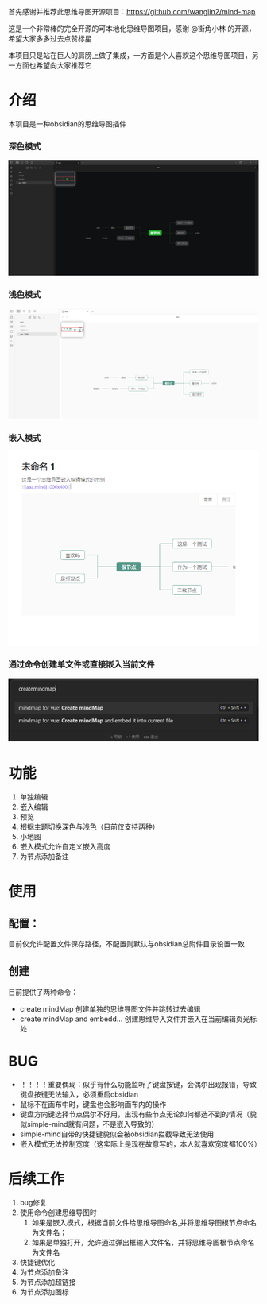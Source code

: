 首先感谢并推荐此思维导图开源项目：https://github.com/wanglin2/mind-map

这是一个非常棒的完全开源的可本地化思维导图项目，感谢 @街角小林 的开源，希望大家多多过去点赞标星

本项目只是站在巨人的肩膀上做了集成，一方面是个人喜欢这个思维导图项目，另一方面也希望向大家推荐它
# 介绍
本项目是一种obsidian的思维导图插件
### 深色模式
![img.png](readme/img.png)
### 浅色模式
![img.png](readme/img-2.png)
### 嵌入模式
![img.png](readme/img3.png)
### 通过命令创建单文件或直接嵌入当前文件
![img.png](readme/img_1.png)

# 功能
1. 单独编辑
2. 嵌入编辑
3. 预览
4. 根据主题切换深色与浅色（目前仅支持两种）
5. 小地图
6. 嵌入模式允许自定义嵌入高度
7. 为节点添加备注

# 使用
## 配置：
目前仅允许配置文件保存路径，不配置则默认与obsidian总附件目录设置一致
## 创建
目前提供了两种命令：
- create mindMap   创建单独的思维导图文件并跳转过去编辑
- create mindMap and embedd...  创建思维导入文件并嵌入在当前编辑页光标处


# BUG
- ！！！！重要偶现：似乎有什么功能监听了键盘按键，会偶尔出现报错，导致键盘按键无法输入，必须重启obsidian
- 鼠标不在画布中时，键盘也会影响画布内的操作
- 键盘方向键选择节点偶尔不好用，出现有些节点无论如何都选不到的情况（貌似simple-mind就有问题，不是嵌入导致的）
- simple-mind自带的快捷键貌似会被obsidian拦截导致无法使用
- 嵌入模式无法控制宽度（这实际上是现在故意写的，本人就喜欢宽度都100%）

# 后续工作
1. bug修复
2. 使用命令创建思维导图时
   1. 如果是嵌入模式，根据当前文件给思维导图命名,并将思维导图根节点命名为文件名；
   2. 如果是单独打开，允许通过弹出框输入文件名，并将思维导图根节点命名为文件名
3. 快捷键优化
4. 为节点添加备注
5. 为节点添加超链接
6. 为节点添加图标






